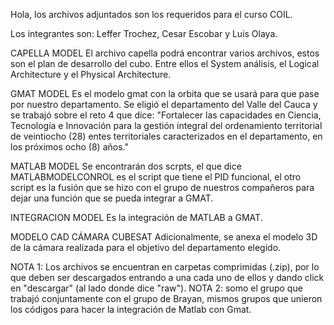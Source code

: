 Hola, los archivos adjuntados son los requeridos para el curso COIL.

Los integrantes son: Leffer Trochez, Cesar Escobar y Luis Olaya.

CAPELLA MODEL
El archivo capella podrá encontrar varios archivos, estos son el plan de desarrollo del cubo. Entre ellos el System análisis, el Logical Architecture y el Physical Architecture.

GMAT MODEL
Es el modelo gmat con la orbita que se usará para que pase por nuestro departamento. Se eligió el departamento del Valle del Cauca y se trabajó sobre el reto 4 que dice: "Fortalecer las capacidades en Ciencia, Tecnología e Innovación para la gestión integral del ordenamiento territorial de veintiocho (28) entes territoriales caracterizados en el departamento, en los próximos ocho (8) años."

MATLAB MODEL
Se encontrarán dos scrpts, el que dice MATLABMODELCONROL es el script que tiene el PID funcional, el otro script es la fusión que se hizo con el grupo de nuestros compañeros para dejar una función que se pueda integrar a GMAT.

INTEGRACION MODEL
Es la integración de MATLAB a GMAT.

MODELO CAD CÁMARA CUBESAT
Adicionalmente, se anexa el modelo 3D de la cámara realizada para el objetivo del departamento elegido.

NOTA 1: Los archivos se encuentran en carpetas comprimidas (.zip), por lo que deben ser descargados entrando a una cada uno de ellos y dando click en "descargar" (al lado donde dice "raw").
NOTA 2: somo el grupo que trabajó conjuntamente con el grupo de Brayan, mismos grupos que unieron los códigos para hacer la integración de Matlab con Gmat.
